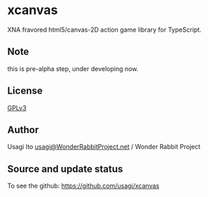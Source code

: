 # xcanvas

XNA fravored html5/canvas-2D action game library for TypeScript.

## Note

this is pre-alpha step, under developing now.

## License

[GPLv3](http://www.gnu.org/licenses/gpl-3.0.html)

## Author

Usagi Ito <usagi@WonderRabbitProject.net> / Wonder Rabbit Project

## Source and update status

To see the github: https://github.com/usagi/xcanvas

